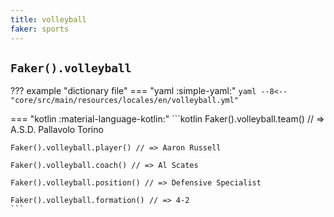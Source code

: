 ```yaml
---
title: volleyball
faker: sports
---
```


## `Faker().volleyball`

??? example "dictionary file"
    === "yaml :simple-yaml:"
        ```yaml
        --8<-- "core/src/main/resources/locales/en/volleyball.yml"
        ```

=== "kotlin :material-language-kotlin:"
    ```kotlin
    Faker().volleyball.team() // => A.S.D. Pallavolo Torino

    Faker().volleyball.player() // => Aaron Russell

    Faker().volleyball.coach() // => Al Scates

    Faker().volleyball.position() // => Defensive Specialist

    Faker().volleyball.formation() // => 4-2
    ```
